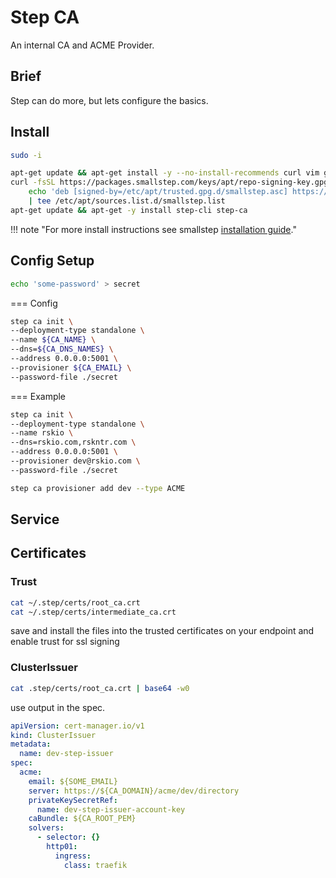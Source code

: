 # Step CA

An internal CA and ACME Provider.

## Brief

Step can do more, but lets configure the basics.

## Install

``` bash
sudo -i
```

``` bash
apt-get update && apt-get install -y --no-install-recommends curl vim gpg ca-certificates
curl -fsSL https://packages.smallstep.com/keys/apt/repo-signing-key.gpg -o /etc/apt/trusted.gpg.d/smallstep.asc && \
    echo 'deb [signed-by=/etc/apt/trusted.gpg.d/smallstep.asc] https://packages.smallstep.com/stable/debian debs main' \
    | tee /etc/apt/sources.list.d/smallstep.list
apt-get update && apt-get -y install step-cli step-ca
```

!!! note "For more install instructions see smallstep [installation guide](https://smallstep.com/docs/step-ca/installation/)."

## Config Setup

``` bash
echo 'some-password' > secret
```

=== Config

  ``` bash
  step ca init \
  --deployment-type standalone \
  --name ${CA_NAME} \
  --dns=${CA_DNS_NAMES} \
  --address 0.0.0.0:5001 \
  --provisioner ${CA_EMAIL} \
  --password-file ./secret
  ```

=== Example

  ``` bash
  step ca init \
  --deployment-type standalone \
  --name rskio \
  --dns=rskio.com,rskntr.com \
  --address 0.0.0.0:5001 \
  --provisioner dev@rskio.com \
  --password-file ./secret
  ```

``` bash
step ca provisioner add dev --type ACME
```

## Service

## Certificates

### Trust

``` bash
cat ~/.step/certs/root_ca.crt
cat ~/.step/certs/intermediate_ca.crt
```

save and install the files into the trusted certificates on your endpoint and enable trust for ssl signing

### ClusterIssuer

``` bash
cat .step/certs/root_ca.crt | base64 -w0
```

use output in the spec.

``` yaml
apiVersion: cert-manager.io/v1
kind: ClusterIssuer
metadata:
  name: dev-step-issuer
spec:
  acme:
    email: ${SOME_EMAIL}
    server: https://${CA_DOMAIN}/acme/dev/directory
    privateKeySecretRef:
      name: dev-step-issuer-account-key
    caBundle: ${CA_ROOT_PEM}
    solvers:
      - selector: {}
        http01:
          ingress:
            class: traefik
```
